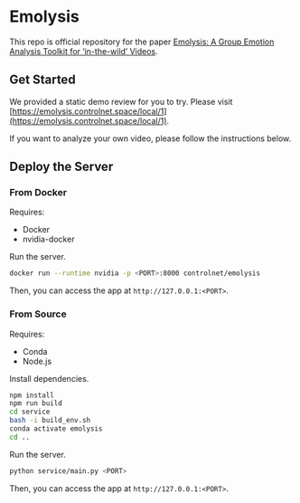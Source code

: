 # Emolysis

This repo is official repository for the paper [Emolysis: A Group Emotion Analysis Toolkit for ‘in-the-wild’ Videos]().

## Get Started

We provided a static demo review for you to try. Please visit [https://emolysis.controlnet.space/local/1](https://emolysis.controlnet.space/local/1).

If you want to analyze your own video, please follow the instructions below.

## Deploy the Server

### From Docker

Requires:
- Docker
- nvidia-docker

Run the server.
```bash
docker run --runtime nvidia -p <PORT>:8000 controlnet/emolysis
```

Then, you can access the app at `http://127.0.0.1:<PORT>`.

### From Source

Requires:
- Conda
- Node.js

Install dependencies.
```bash
npm install
npm run build
cd service
bash -i build_env.sh
conda activate emolysis
cd ..
```

Run the server.
```bash
python service/main.py <PORT>
```

Then, you can access the app at `http://127.0.0.1:<PORT>`.
